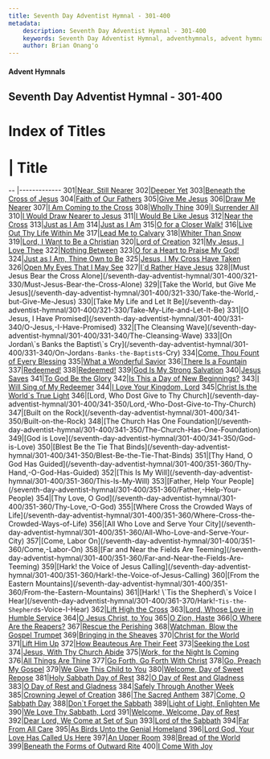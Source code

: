 ```yaml
---
title: Seventh Day Adventist Hymnal - 301-400
metadata:
    description: Seventh Day Adventist Hymnal - 301-400
    keywords: Seventh Day Adventist Hymnal, adventhymnals, advent hymnals, 301-400
    author: Brian Onang'o
---
```


#### Advent Hymnals
## Seventh Day Adventist Hymnal - 301-400

# Index of Titles
# | Title                        
-- |-------------
301|[Near, Still Nearer](/seventh-day-adventist-hymnal/301-400/301-310/Near,-Still-Nearer)
302|[Deeper Yet](/seventh-day-adventist-hymnal/301-400/301-310/Deeper-Yet)
303|[Beneath the Cross of Jesus](/seventh-day-adventist-hymnal/301-400/301-310/Beneath-the-Cross-of-Jesus)
304|[Faith of Our Fathers](/seventh-day-adventist-hymnal/301-400/301-310/Faith-of-Our-Fathers)
305|[Give Me Jesus](/seventh-day-adventist-hymnal/301-400/301-310/Give-Me-Jesus)
306|[Draw Me Nearer](/seventh-day-adventist-hymnal/301-400/301-310/Draw-Me-Nearer)
307|[I Am Coming to the Cross](/seventh-day-adventist-hymnal/301-400/301-310/I-Am-Coming-to-the-Cross)
308|[Wholly Thine](/seventh-day-adventist-hymnal/301-400/301-310/Wholly-Thine)
309|[I Surrender All](/seventh-day-adventist-hymnal/301-400/301-310/I-Surrender-All)
310|[I Would Draw Nearer to Jesus](/seventh-day-adventist-hymnal/301-400/301-310/I-Would-Draw-Nearer-to-Jesus)
311|[I Would Be Like Jesus](/seventh-day-adventist-hymnal/301-400/311-320/I-Would-Be-Like-Jesus)
312|[Near the Cross](/seventh-day-adventist-hymnal/301-400/311-320/Near-the-Cross)
313|[Just as I Am](/seventh-day-adventist-hymnal/301-400/311-320/Just-as-I-Am)
314|[Just as I Am](/seventh-day-adventist-hymnal/301-400/311-320/Just-as-I-Am_1)
315|[O for a Closer Walk!](/seventh-day-adventist-hymnal/301-400/311-320/O-for-a-Closer-Walk!)
316|[Live Out Thy Life Within Me](/seventh-day-adventist-hymnal/301-400/311-320/Live-Out-Thy-Life-Within-Me)
317|[Lead Me to Calvary](/seventh-day-adventist-hymnal/301-400/311-320/Lead-Me-to-Calvary)
318|[Whiter Than Snow](/seventh-day-adventist-hymnal/301-400/311-320/Whiter-Than-Snow)
319|[Lord, I Want to Be a Christian](/seventh-day-adventist-hymnal/301-400/311-320/Lord,-I-Want-to-Be-a-Christian)
320|[Lord of Creation](/seventh-day-adventist-hymnal/301-400/311-320/Lord-of-Creation)
321|[My Jesus, I Love Thee](/seventh-day-adventist-hymnal/301-400/321-330/My-Jesus,-I-Love-Thee)
322|[Nothing Between](/seventh-day-adventist-hymnal/301-400/321-330/Nothing-Between)
323|[O for a Heart to Praise My God!](/seventh-day-adventist-hymnal/301-400/321-330/O-for-a-Heart-to-Praise-My-God!)
324|[Just as I Am, Thine Own to Be](/seventh-day-adventist-hymnal/301-400/321-330/Just-as-I-Am,-Thine-Own-to-Be)
325|[Jesus, I My Cross Have Taken](/seventh-day-adventist-hymnal/301-400/321-330/Jesus,-I-My-Cross-Have-Taken)
326|[Open My Eyes That I May See](/seventh-day-adventist-hymnal/301-400/321-330/Open-My-Eyes-That-I-May-See)
327|[I\`d Rather Have Jesus](/seventh-day-adventist-hymnal/301-400/321-330/I`d-Rather-Have-Jesus)
328|[Must Jesus Bear the Cross Alone](/seventh-day-adventist-hymnal/301-400/321-330/Must-Jesus-Bear-the-Cross-Alone)
329|[Take the World, but Give Me Jesus](/seventh-day-adventist-hymnal/301-400/321-330/Take-the-World,-but-Give-Me-Jesus)
330|[Take My Life and Let It Be](/seventh-day-adventist-hymnal/301-400/321-330/Take-My-Life-and-Let-It-Be)
331|[O Jesus, I Have Promised](/seventh-day-adventist-hymnal/301-400/331-340/O-Jesus,-I-Have-Promised)
332|[The Cleansing Wave](/seventh-day-adventist-hymnal/301-400/331-340/The-Cleansing-Wave)
333|[On Jordan\`s Banks the Baptist\`s Cry](/seventh-day-adventist-hymnal/301-400/331-340/On-Jordan`s-Banks-the-Baptist`s-Cry)
334|[Come, Thou Fount of Every Blessing](/seventh-day-adventist-hymnal/301-400/331-340/Come,-Thou-Fount-of-Every-Blessing)
335|[What a Wonderful Savior](/seventh-day-adventist-hymnal/301-400/331-340/What-a-Wonderful-Savior)
336|[There Is a Fountain](/seventh-day-adventist-hymnal/301-400/331-340/There-Is-a-Fountain)
337|[Redeemed!](/seventh-day-adventist-hymnal/301-400/331-340/Redeemed!)
338|[Redeemed!](/seventh-day-adventist-hymnal/301-400/331-340/Redeemed!_1)
339|[God Is My Strong Salvation](/seventh-day-adventist-hymnal/301-400/331-340/God-Is-My-Strong-Salvation)
340|[Jesus Saves](/seventh-day-adventist-hymnal/301-400/331-340/Jesus-Saves)
341|[To God Be the Glory](/seventh-day-adventist-hymnal/301-400/341-350/To-God-Be-the-Glory)
342|[Is This a Day of New Beginnings?](/seventh-day-adventist-hymnal/301-400/341-350/Is-This-a-Day-of-New-Beginnings?)
343|[I Will Sing of My Redeemer](/seventh-day-adventist-hymnal/301-400/341-350/I-Will-Sing-of-My-Redeemer)
344|[I Love Your Kingdom, Lord](/seventh-day-adventist-hymnal/301-400/341-350/I-Love-Your-Kingdom,-Lord)
345|[Christ Is the World\`s True Light](/seventh-day-adventist-hymnal/301-400/341-350/Christ-Is-the-World`s-True-Light)
346|[Lord, Who Dost Give to Thy Church](/seventh-day-adventist-hymnal/301-400/341-350/Lord,-Who-Dost-Give-to-Thy-Church)
347|[Built on the Rock](/seventh-day-adventist-hymnal/301-400/341-350/Built-on-the-Rock)
348|[The Church Has One Foundation](/seventh-day-adventist-hymnal/301-400/341-350/The-Church-Has-One-Foundation)
349|[God is Love](/seventh-day-adventist-hymnal/301-400/341-350/God-is-Love)
350|[Blest Be the Tie That Binds](/seventh-day-adventist-hymnal/301-400/341-350/Blest-Be-the-Tie-That-Binds)
351|[Thy Hand, O God Has Guided](/seventh-day-adventist-hymnal/301-400/351-360/Thy-Hand,-O-God-Has-Guided)
352|[This Is My Will](/seventh-day-adventist-hymnal/301-400/351-360/This-Is-My-Will)
353|[Father, Help Your People](/seventh-day-adventist-hymnal/301-400/351-360/Father,-Help-Your-People)
354|[Thy Love, O God](/seventh-day-adventist-hymnal/301-400/351-360/Thy-Love,-O-God)
355|[Where Cross the Crowded Ways of Life](/seventh-day-adventist-hymnal/301-400/351-360/Where-Cross-the-Crowded-Ways-of-Life)
356|[All Who Love and Serve Your City](/seventh-day-adventist-hymnal/301-400/351-360/All-Who-Love-and-Serve-Your-City)
357|[Come, Labor On](/seventh-day-adventist-hymnal/301-400/351-360/Come,-Labor-On)
358|[Far and Near the Fields Are Teeming](/seventh-day-adventist-hymnal/301-400/351-360/Far-and-Near-the-Fields-Are-Teeming)
359|[Hark! the Voice of Jesus Calling](/seventh-day-adventist-hymnal/301-400/351-360/Hark!-the-Voice-of-Jesus-Calling)
360|[From the Eastern Mountains](/seventh-day-adventist-hymnal/301-400/351-360/From-the-Eastern-Mountains)
361|[Hark! \`Tis the Shepherd\`s Voice I Hear](/seventh-day-adventist-hymnal/301-400/361-370/Hark!-`Tis-the-Shepherd`s-Voice-I-Hear)
362|[Lift High the Cross](/seventh-day-adventist-hymnal/301-400/361-370/Lift-High-the-Cross)
363|[Lord, Whose Love in Humble Service](/seventh-day-adventist-hymnal/301-400/361-370/Lord,-Whose-Love-in-Humble-Service)
364|[O Jesus Christ, to You](/seventh-day-adventist-hymnal/301-400/361-370/O-Jesus-Christ,-to-You)
365|[O Zion, Haste](/seventh-day-adventist-hymnal/301-400/361-370/O-Zion,-Haste)
366|[O Where Are the Reapers?](/seventh-day-adventist-hymnal/301-400/361-370/O-Where-Are-the-Reapers?)
367|[Rescue the Perishing](/seventh-day-adventist-hymnal/301-400/361-370/Rescue-the-Perishing)
368|[Watchman, Blow the Gospel Trumpet](/seventh-day-adventist-hymnal/301-400/361-370/Watchman,-Blow-the-Gospel-Trumpet)
369|[Bringing in the Sheaves](/seventh-day-adventist-hymnal/301-400/361-370/Bringing-in-the-Sheaves)
370|[Christ for the World](/seventh-day-adventist-hymnal/301-400/361-370/Christ-for-the-World)
371|[Lift Him Up](/seventh-day-adventist-hymnal/301-400/371-380/Lift-Him-Up)
372|[How Beauteous Are Their Feet](/seventh-day-adventist-hymnal/301-400/371-380/How-Beauteous-Are-Their-Feet)
373|[Seeking the Lost](/seventh-day-adventist-hymnal/301-400/371-380/Seeking-the-Lost)
374|[Jesus, With Thy Church Abide](/seventh-day-adventist-hymnal/301-400/371-380/Jesus,-With-Thy-Church-Abide)
375|[Work, for the Night Is Coming](/seventh-day-adventist-hymnal/301-400/371-380/Work,-for-the-Night-Is-Coming)
376|[All Things Are Thine](/seventh-day-adventist-hymnal/301-400/371-380/All-Things-Are-Thine)
377|[Go Forth, Go Forth With Christ](/seventh-day-adventist-hymnal/301-400/371-380/Go-Forth,-Go-Forth-With-Christ)
378|[Go, Preach My Gospel](/seventh-day-adventist-hymnal/301-400/371-380/Go,-Preach-My-Gospel)
379|[We Give This Child to You](/seventh-day-adventist-hymnal/301-400/371-380/We-Give-This-Child-to-You)
380|[Welcome, Day of Sweet Repose](/seventh-day-adventist-hymnal/301-400/371-380/Welcome,-Day-of-Sweet-Repose)
381|[Holy Sabbath Day of Rest](/seventh-day-adventist-hymnal/301-400/381-390/Holy-Sabbath-Day-of-Rest)
382|[O Day of Rest and Gladness](/seventh-day-adventist-hymnal/301-400/381-390/O-Day-of-Rest-and-Gladness)
383|[O Day of Rest and Gladness](/seventh-day-adventist-hymnal/301-400/381-390/O-Day-of-Rest-and-Gladness_1)
384|[Safely Through Another Week](/seventh-day-adventist-hymnal/301-400/381-390/Safely-Through-Another-Week)
385|[Crowning Jewel of Creation](/seventh-day-adventist-hymnal/301-400/381-390/Crowning-Jewel-of-Creation)
386|[The Sacred Anthem](/seventh-day-adventist-hymnal/301-400/381-390/The-Sacred-Anthem)
387|[Come, O Sabbath Day](/seventh-day-adventist-hymnal/301-400/381-390/Come,-O-Sabbath-Day)
388|[Don\`t Forget the Sabbath](/seventh-day-adventist-hymnal/301-400/381-390/Don`t-Forget-the-Sabbath)
389|[Light of Light, Enlighten Me](/seventh-day-adventist-hymnal/301-400/381-390/Light-of-Light,-Enlighten-Me)
390|[We Love Thy Sabbath, Lord](/seventh-day-adventist-hymnal/301-400/381-390/We-Love-Thy-Sabbath,-Lord)
391|[Welcome, Welcome, Day of Rest](/seventh-day-adventist-hymnal/301-400/391-400/Welcome,-Welcome,-Day-of-Rest)
392|[Dear Lord, We Come at Set of Sun](/seventh-day-adventist-hymnal/301-400/391-400/Dear-Lord,-We-Come-at-Set-of-Sun)
393|[Lord of the Sabbath](/seventh-day-adventist-hymnal/301-400/391-400/Lord-of-the-Sabbath)
394|[Far From All Care](/seventh-day-adventist-hymnal/301-400/391-400/Far-From-All-Care)
395|[As Birds Unto the Genial Homeland](/seventh-day-adventist-hymnal/301-400/391-400/As-Birds-Unto-the-Genial-Homeland)
396|[Lord God, Your Love Has Called Us Here](/seventh-day-adventist-hymnal/301-400/391-400/Lord-God,-Your-Love-Has-Called-Us-Here)
397|[An Upper Room](/seventh-day-adventist-hymnal/301-400/391-400/An-Upper-Room)
398|[Bread of the World](/seventh-day-adventist-hymnal/301-400/391-400/Bread-of-the-World)
399|[Beneath the Forms of Outward Rite](/seventh-day-adventist-hymnal/301-400/391-400/Beneath-the-Forms-of-Outward-Rite)
400|[I Come With Joy](/seventh-day-adventist-hymnal/301-400/391-400/I-Come-With-Joy)
